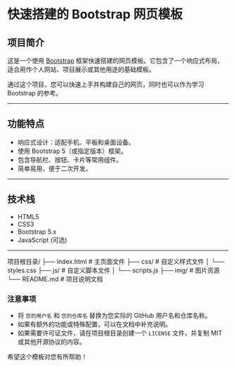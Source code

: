 # 快速搭建的 Bootstrap 网页模板

## 项目简介

这是一个使用 [Bootstrap](https://getbootstrap.com/) 框架快速搭建的网页模板。它包含了一个响应式布局，适合用作个人网站、项目展示或其他用途的基础模板。

通过这个项目，您可以快速上手并构建自己的网页，同时也可以作为学习 Bootstrap 的参考。

---

## 功能特点

- 响应式设计：适配手机、平板和桌面设备。
- 使用 Bootstrap 5（或指定版本）框架。
- 包含导航栏、按钮、卡片等常用组件。
- 简单易用，便于二次开发。

---

## 技术栈

- HTML5
- CSS3
- Bootstrap 5.x
- JavaScript (可选)

---

项目根目录/
├── index.html       # 主页面文件
├── css/             # 自定义样式文件
│   └── styles.css
├── js/              # 自定义脚本文件
│   └── scripts.js
├── img/             # 图片资源
└── README.md        # 项目说明文档


### 注意事项
- 将 `您的用户名` 和 `您的仓库名` 替换为您实际的 GitHub 用户名和仓库名称。
- 如果有额外的功能或特殊配置，可以在文档中补充说明。
- 如果需要许可证文件，请在项目根目录创建一个 `LICENSE` 文件，并复制 MIT 或其他开源协议的内容。

希望这个模板对您有所帮助！